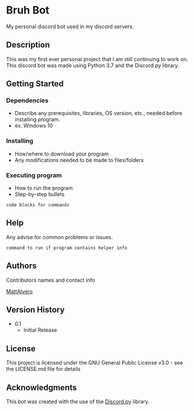# Bruh Bot

My personal discord bot used in my discord servers.

## Description

This was my first ever personal project that I am still continuing to work on.
This discord bot was made using Python 3.7 and the Discord.py library.

## Getting Started

### Dependencies

* Describe any prerequisites, libraries, OS version, etc., needed before installing program.
* ex. Windows 10

### Installing

* How/where to download your program
* Any modifications needed to be made to files/folders

### Executing program

* How to run the program
* Step-by-step bullets
```
code blocks for commands
```

## Help

Any advise for common problems or issues.
```
command to run if program contains helper info
```

## Authors

Contributors names and contact info

[MattAlvero](https://github.com/MattAlvero)

## Version History

* 0.1
    * Initial Release

## License

This project is licensed under the GNU General Public License v3.0 - see the LICENSE.md file for details

## Acknowledgments
This bot was created with the use of the [Discord.py](https://discordpy.readthedocs.io/en/stable/) library.

